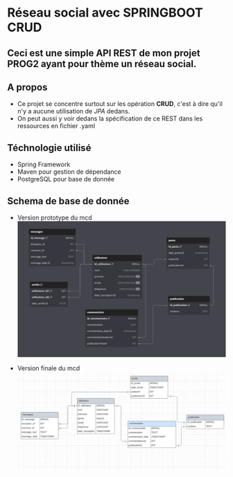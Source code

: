 # Réseau social avec SPRINGBOOT CRUD
Ceci est une simple **API REST** de mon projet PROG2 ayant pour thème un réseau social.
---
## A propos
- Ce projet se concentre surtout sur les opération **CRUD**, c'est à dire qu'il n'y a aucune utilisation de *JPA* dedans.
- On peut aussi y voir dedans la spécification de ce REST dans les ressources en fichier .yaml

## Téchnologie utilisé
- Spring Framework
- Maven pour gestion de dépendance
- PostgreSQL pour base de donnée

## Schema de base de donnée
- Version prototype du mcd
![Version1_MCD](src/main/resources/mcd/mcd-v1.png)

- Version finale du mcd
![Version2_MCD](src/main/resources/mcd/Mcd_v2.png)